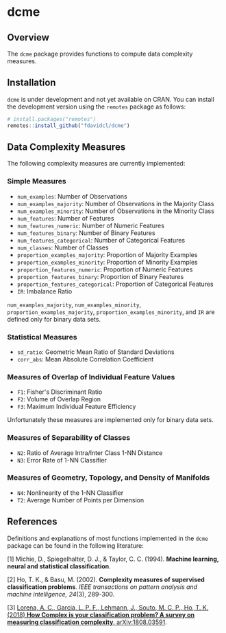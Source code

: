 # dcme
## Overview
The `dcme` package provides functions to compute data complexity measures.

## Installation
`dcme` is under development and not yet available on CRAN. You can install the
development version using the `remotes` package as follows:

```r
# install.packages("remotes")
remotes::install_github("fdavidcl/dcme")
```

## Data Complexity Measures
The following complexity measures are currently implemented:

### Simple Measures
- `num_examples`: Number of Observations
- `num_examples_majority`: Number of Observations in the Majority Class
- `num_examples_minority`: Number of Observations in the Minority Class
- `num_features`: Number of Features
- `num_features_numeric`: Number of Numeric Features
- `num_features_binary`: Number of Binary Features
- `num_features_categorical`: Number of Categorical Features
- `num_classes`: Number of Classes
- `proportion_examples_majority`: Proportion of Majority Examples
- `proportion_examples_minority`: Proportion of Minority Examples
- `proportion_features_numeric`: Proportion of Numeric Features
- `proportion_features_binary`: Proportion of Binary Features
- `proportion_features_categorical`: Proportion of Categorical Features
- `IR`: Imbalance Ratio

`num_examples_majority`, `num_examples_minority`, `proportion_examples_majority`, `proportion_examples_minority`, and `IR` are defined only for binary data sets.

### Statistical Measures
- `sd_ratio`: Geometric Mean Ratio of Standard Deviations
- `corr_abs`: Mean Absolute Correlation Coefficient

### Measures of Overlap of Individual Feature Values
- `F1`: Fisher's Discriminant Ratio
- `F2`: Volume of Overlap Region
- `F3`: Maximum Individual Feature Efficiency

Unfortunately these measures are implemented only for binary data
sets. 

### Measures of Separability of Classes
- `N2`: Ratio of Average Intra/Inter Class 1-NN Distance
- `N3`: Error Rate of 1-NN Classifier

### Measures of Geometry, Topology, and Density of Manifolds
- `N4`: Nonlinearity of the 1-NN Classifier
- `T2`: Average Number of Points per Dimension

## References
Definitions and explanations of most functions implemented in the `dcme`
package can be found in the following literature:

[1] Michie, D., Spiegelhalter, D. J., & Taylor, C. C. (1994). **Machine
learning, neural and statistical classification**.

[2] Ho, T. K., & Basu, M. (2002). **Complexity measures of supervised
classification problems**. _IEEE transactions on pattern analysis and machine
intelligence, 24_(3), 289-300.

[3] [Lorena, A. C., Garcia, L. P. F., Lehmann, J., Souto, M. C. P., Ho, T. K. (2018) **How Complex is your classification problem? A survey on measuring classification complexity**. arXiv:1808.03591](https://arxiv.org/abs/1808.03591).
